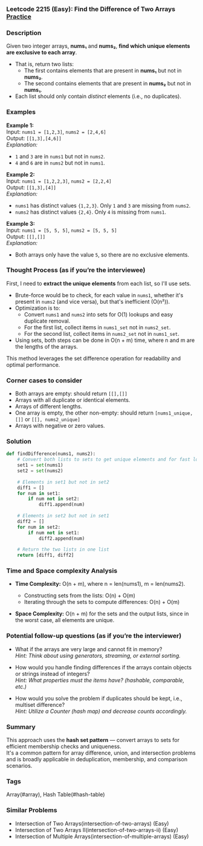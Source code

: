### Leetcode 2215 (Easy): Find the Difference of Two Arrays [Practice](https://leetcode.com/problems/find-the-difference-of-two-arrays)

### Description  
Given two integer arrays, **nums₁** and **nums₂**, **find which unique elements are exclusive to each array**.  
- That is, return two lists:
  - The first contains elements that are present in **nums₁** but not in **nums₂**.
  - The second contains elements that are present in **nums₂** but not in **nums₁**.
- Each list should only contain *distinct* elements (i.e., no duplicates).

### Examples  

**Example 1:**  
Input: `nums1 = [1,2,3]`, `nums2 = [2,4,6]`  
Output: `[[1,3],[4,6]]`  
*Explanation:*
- `1` and `3` are in `nums1` but not in `nums2`.
- `4` and `6` are in `nums2` but not in `nums1`.

**Example 2:**  
Input: `nums1 = [1,2,2,3]`, `nums2 = [2,2,4]`  
Output: `[[1,3],[4]]`  
*Explanation:*
- `nums1` has distinct values `{1,2,3}`. Only `1` and `3` are missing from `nums2`.
- `nums2` has distinct values `{2,4}`. Only `4` is missing from `nums1`.

**Example 3:**  
Input: `nums1 = [5, 5, 5]`, `nums2 = [5, 5, 5]`  
Output: `[[],[]]`  
*Explanation:*
- Both arrays only have the value `5`, so there are no exclusive elements.

### Thought Process (as if you’re the interviewee)  
First, I need to **extract the unique elements** from each list, so I'll use sets.  
- Brute-force would be to check, for each value in `nums1`, whether it's present in `nums2` (and vice versa), but that's inefficient (O(n²)).
- Optimization is to:
  - Convert `nums1` and `nums2` into sets for O(1) lookups and easy duplicate removal.
  - For the first list, collect items in `nums1_set` not in `nums2_set`.
  - For the second list, collect items in `nums2_set` not in `nums1_set`.
- Using sets, both steps can be done in O(n + m) time, where n and m are the lengths of the arrays.

This method leverages the set difference operation for readability and optimal performance.

### Corner cases to consider  
- Both arrays are empty: should return `[[],[]]`
- Arrays with all duplicate or identical elements.
- Arrays of different lengths.
- One array is empty, the other non-empty: should return `[nums1_unique, []]` or `[[], nums2_unique]`
- Arrays with negative or zero values.

### Solution

```python
def findDifference(nums1, nums2):
    # Convert both lists to sets to get unique elements and for fast lookup
    set1 = set(nums1)
    set2 = set(nums2)
    
    # Elements in set1 but not in set2
    diff1 = []
    for num in set1:
        if num not in set2:
            diff1.append(num)
    
    # Elements in set2 but not in set1
    diff2 = []
    for num in set2:
        if num not in set1:
            diff2.append(num)
    
    # Return the two lists in one list
    return [diff1, diff2]
```

### Time and Space complexity Analysis  

- **Time Complexity:** O(n + m), where n = len(nums1), m = len(nums2).  
  - Constructing sets from the lists: O(n) + O(m)
  - Iterating through the sets to compute differences: O(n) + O(m)

- **Space Complexity:** O(n + m) for the sets and the output lists, since in the worst case, all elements are unique.

### Potential follow-up questions (as if you’re the interviewer)  

- What if the arrays are very large and cannot fit in memory?  
  *Hint: Think about using generators, streaming, or external sorting.*

- How would you handle finding differences if the arrays contain objects or strings instead of integers?  
  *Hint: What properties must the items have? (hashable, comparable, etc.)*

- How would you solve the problem if duplicates should be kept, i.e., multiset difference?  
  *Hint: Utilize a Counter (hash map) and decrease counts accordingly.*


### Summary
This approach uses the **hash set pattern** — convert arrays to sets for efficient membership checks and uniqueness.  
It's a common pattern for array difference, union, and intersection problems and is broadly applicable in deduplication, membership, and comparison scenarios.

### Tags
Array(#array), Hash Table(#hash-table)

### Similar Problems
- Intersection of Two Arrays(intersection-of-two-arrays) (Easy)
- Intersection of Two Arrays II(intersection-of-two-arrays-ii) (Easy)
- Intersection of Multiple Arrays(intersection-of-multiple-arrays) (Easy)